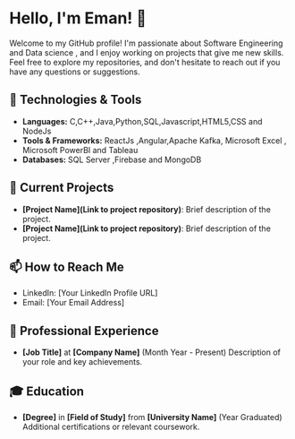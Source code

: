 # Hello, I'm  Eman! 👋

Welcome to my GitHub profile! I'm passionate about Software Engineering and Data science , and I enjoy working on projects that give me new skills. Feel free to explore my repositories, and don't hesitate to reach out if you have any questions or suggestions.

## 🔧 Technologies & Tools

- **Languages:** C,C++,Java,Python,SQL,Javascript,HTML5,CSS and NodeJs
- **Tools & Frameworks:** ReactJs ,Angular,Apache Kafka, Microsoft Excel , Microsoft PowerBI and Tableau
- **Databases:** SQL Server ,Firebase and MongoDB

## 🌱 Current Projects

- **[Project Name](Link to project repository)**: Brief description of the project.
- **[Project Name](Link to project repository)**: Brief description of the project.

## 📫 How to Reach Me

- LinkedIn: [Your LinkedIn Profile URL]
- Email: [Your Email Address]

## 💼 Professional Experience

- **[Job Title]** at **[Company Name]** (Month Year - Present)
  Description of your role and key achievements.

## 🎓 Education

- **[Degree]** in **[Field of Study]** from **[University Name]** (Year Graduated)
  Additional certifications or relevant coursework.

